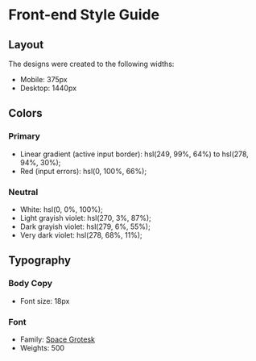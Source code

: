 # Front-end Style Guide

## Layout

The designs were created to the following widths:

- Mobile: 375px
- Desktop: 1440px

## Colors

### Primary

- Linear gradient (active input border): hsl(249, 99%, 64%) to hsl(278, 94%, 30%);
- Red (input errors): hsl(0, 100%, 66%);

### Neutral

- White: hsl(0, 0%, 100%);
- Light grayish violet: hsl(270, 3%, 87%);
- Dark grayish violet: hsl(279, 6%, 55%);
- Very dark violet: hsl(278, 68%, 11%);

## Typography

### Body Copy

- Font size: 18px

### Font

- Family: [Space Grotesk](https://fonts.google.com/specimen/Space+Grotesk)
- Weights: 500
